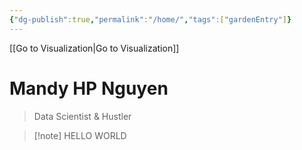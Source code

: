 ```yaml
---
{"dg-publish":true,"permalink":"/home/","tags":["gardenEntry"]}
---
```


[[Go to Visualization\|Go to Visualization]]
# Mandy HP Nguyen
> Data Scientist &  Hustler

>[!note] HELLO WORLD